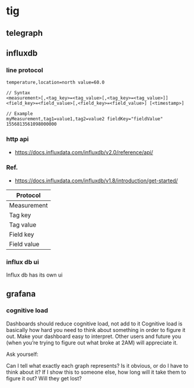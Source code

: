 # tig
## telegraph

## influxdb
### line protocol
```
temperature,location=north value=60.0
```
```lineprotocol
// Syntax
<measurement>[,<tag_key>=<tag_value>[,<tag_key>=<tag_value>]] <field_key>=<field_value>[,<field_key>=<field_value>] [<timestamp>]

// Example
myMeasurement,tag1=value1,tag2=value2 fieldKey="fieldValue" 1556813561098000000
```
### http api
* https://docs.influxdata.com/influxdb/v2.0/reference/api/
### Ref.
* https://docs.influxdata.com/influxdb/v1.8/introduction/get-started/


| Protocol |
| - |
| Measurement |
| Tag key |
| Tag value |
| Field key |
| Field value |

### influx db ui
Influx db has its own ui
## grafana
### cognitive load
Dashboards should reduce cognitive load, not add to it
Cognitive load is basically how hard you need to think about something in order to figure it out. Make your dashboard easy to interpret. Other users and future you (when you’re trying to figure out what broke at 2AM) will appreciate it.

Ask yourself:

Can I tell what exactly each graph represents? Is it obvious, or do I have to think about it?
If I show this to someone else, how long will it take them to figure it out? Will they get lost?
